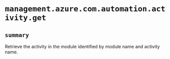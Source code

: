 # `management.azure.com.automation.activity.get`

## `summary`
Retrieve the activity in the module identified by module name and activity name.


